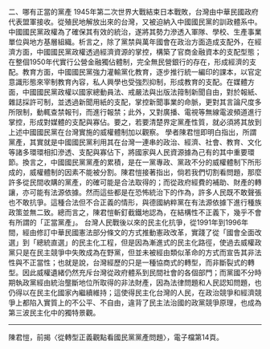 二、哪有正當的黨產
1945年第二次世界大戰結束日本戰敗，台灣由中華民國政府代表盟軍接收。從殖民地解放出來的台灣，又被迫納入中國國民黨的訓政體系中。中國國民黨政權為了確保其有效的統治，遂將其勢力滲透入軍隊、學校、生產事業單位與地方基層組織。析言之，除了黨禁與萬年國會在政治方面造成支配外，在經濟方面，中國國民黨政權透過經濟資源的掌控，構築了官商金融資本的支配型態；在整個1950年代實行公營金融獨佔體制，完全無民營銀行的存在，形成經濟的支配。教育方面，中國國民黨強力灌輸黨化教育，逐步推行統一編印的課本，以官定意識形態來宰制教育內容，私人興學也受強烈抑制，形成教育的支配。在媒體方面，中國國民黨政權以國家總動員法、戒嚴法與出版法箝制新聞自由，對於報紙、雜誌採許可制，並透過新聞用紙的支配，掌控新聞事業的命脈，更對其言論尺度多所限制，動輒查禁報刊，而進行報禁；此外，又對廣播、電視等無線電波頻道進行掌控，形成對媒體的支配與寡佔。要之，若要清楚界定黨產性質，就必須將其放到上述中國國民黨在台灣實施的威權體制加以觀察。
學者陳君愷即明白指出，所謂黨產，其實就是中國國民黨利用其在台灣一連串的政治、經濟、社會、教育、文化等諸多環環相扣滲透、支配與寡佔下，將國家與人民資源據為己有的其中重要環節。換言之，中國國民黨黨產的累積，是在一黨專政、黨政不分的威權體制下所形成的，威權體制的因素不能被分割。陳君愷接著指出，倘若我們切割看問題，那麼許多從民間收購的黨產，的確可能是合法取得的；而從政府經費的補助、財產的轉讓，亦可能有法源依據。然而這些都是在恐怖統治下的作為，許多人民既不敢聲張也不敢抗爭。這種合法但不合正義的情形，與德國納粹黨在有法源依據下進行種族政策並無二致。總而言之，陳君愷斬釘截鐵地認為，在結構性不正義下，幾乎不會有所謂的「正當黨產」。
台灣人民戰後以來的民主化抗爭，從1991年到1996年間，經由修訂中華民國憲法部分條文的方式推動憲政改革，實踐了從「國會全面改選」到「總統直選」的民主化工程，但是因為漸進式的民主化路徑，使過去威權政黨只是在民主競爭中失敗成為在野黨，但並未被經由類似革命的方式而宣告其非法性與不正當性；也就是說，台灣經歷的只是一種協商式的轉型，而非斷裂式的轉型。因此威權遺緒仍然充斥台灣從政府體系到民間社會的各個部門；而黨國不分時期執政黨經由統治壟斷地位所取得的非法財產，因為法律問題和人民認知問題，也仍得以在民主化國家內繼續維持；這使得民主化台灣的人民，在政治競爭和經濟競爭上都陷入實質上的不公平、不自由，違背了民主法治國的政黨競爭原理，也成為第三波民主化中的獨特景觀。

---
陳君愷，前揭〈從轉型正義觀點看國民黨黨產問題〉，電子檔第14頁。